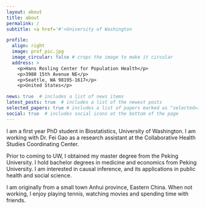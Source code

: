 ```yaml
---
layout: about
title: about
permalink: /
subtitle: <a href='#'>University of Washington

profile:
  align: right
  image: prof_pic.jpg
  image_circular: false # crops the image to make it circular
  address: >
    <p>Hans Rosling Center for Population Health</p>
    <p>3980 15th Avenue NE</p>
    <p>Seattle, WA 98195-1617</p>
    <p>United States</p>

news: true  # includes a list of news items
latest_posts: true  # includes a list of the newest posts
selected_papers: true # includes a list of papers marked as "selected={true}"
social: true  # includes social icons at the bottom of the page
---
```


I am a first year PhD student in Biostatistics, University of Washington. I am working with Dr. Fei Gao as a research assistant at the Collaborative Health Studies Coordinating Center.

Prior to coming to UW,  I obtained my master degree from the Peking University. I hold bachelor degrees in medicine and economics from Peking University. I am interested in causal inference, and its applications in public health and social science.

I am originally from a small town Anhui province, Eastern China. When not working, I enjoy playing tennis, watching movies and spending time with friends.
